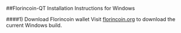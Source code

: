 ##Florincoin-QT Installation Instructions for Windows  

####1) Download Florincoin wallet
Visit [florincoin.org](http://florincoin.org/) to download the current Windows build.  

<!---Commented out until someone can provide proper Windows instructions
####2) Enable RPC-access to your Florincoin-QT wallet with a florincoin.conf file    
In the Finder, pull down the `Go` menu and chose `Go to Folder...` and paste this path `~/Library/Application Support/Florincoin/`  
  
Create a new config file called `florincoin.conf` that includes the following code block (Or download [this sample file](http://gateway.ipfs.io/ipfs/QmUFdbi4CTXAyqGi1ouKYcwFL2dTSqVPE4TzXUDcQMjPCo/)). Please note, if you create this file with textedit, it may attempt to hide a .txt extension on the file, which will cause it to fail.  
<pre><code>
rpcuser=username
rpcpassword=password
rpcallowip=127.0.0.1
rpcallowip=192.168.*.*
addnode=54.209.141.153
rpcport=18322
server=1
daemon=1
txindex=1</code></pre>

Remember, it is **extremely important** that you change the username and password to something secure. Store this username and password somewhere secure but retrievable, as you will need it to access wallet functions within Alexandria. Save `florincoin.conf` and relaunch the Florincoin-QT wallet and **let it fully sync**. This may take a few hours (or a few days if your network is slow)   

####3) Send a comment!  
Open your `Alexandria.app` browser, select `Wallet` from the user menu, and enter the username and password you used in your `florincoin.conf` file. You Alexandria browser now has access to your wallet, so you can send and receive Flo, you can use `trade-bot` to exchange BTC for FLO, and you can include comments with any tips you send to publishers!
-->
